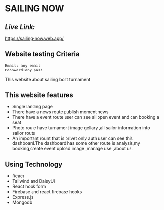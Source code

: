 # SAILING NOW
## _Live Link:_
https://sailing-now.web.app/

## Website testing Criteria
```sh
Email: any email
Password:any pass
```

This website about sailing boat turnament
## This website features
- Single landing page 
- There have a news route publish moment news
- There have a event route user can see all open event and can booking a seat
- Photo route have turnament image gellary ,all sailor information into sailor route
- An important rount that is privet only auth user can see this dashboard.The dashboard has some other route is analysis,my booking,create event upload image ,manage use ,about us.


## Using Technology

- React
- Tailwind and DaisyUi
- React hook form
- Firebase and react firebase hooks
- Express.js
- Mongodb

